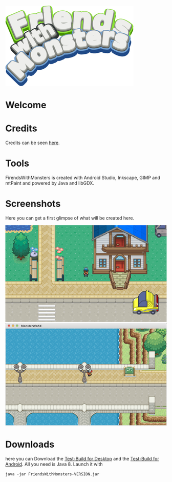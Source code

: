 ![alt text](./Artwork/logo.png "Logo")

# Welcome

# Credits
Credits can be seen [here](./Documents/CREDITS.md).

# Tools
FirendsWithMonsters is created with Android Studio, Inkscape, GIMP and
mtPaint and powered by Java and libGDX.

# Screenshots
Here you can get a first glimpse of what will be created here.

![alt text](./Documents/Screenshots/preview1.png "First Preview")
![alt text](./Documents/Screenshots/preview2.png "Second Preview")

# Downloads
here you can Download the [Test-Build for Desktop](.Builds/Testing/Desktop/FriendsWithMonsters-0.0.0.3.jar)
and the [Test-Build for Android](.Builds/Testing/Android/FriendsWithMonsters-0.0.0.3.apk).
All you need is Java 8. Launch it with 

```
java -jar FriendsWithMonsters-VERSION.jar
```
